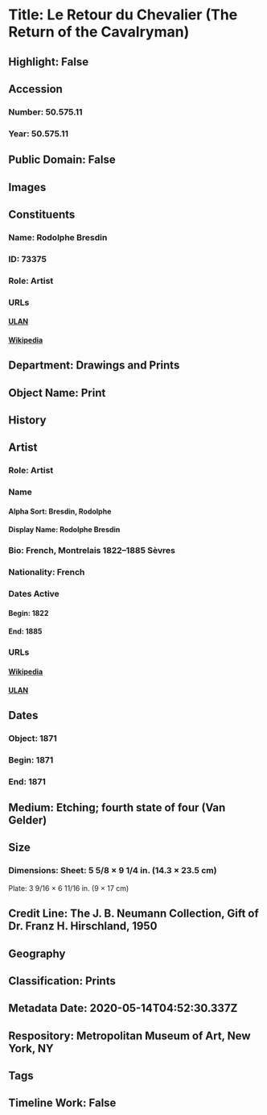 # Title: Le Retour du Chevalier (The Return of the Cavalryman)
## Highlight: False
## Accession
### Number: 50.575.11
### Year: 50.575.11
## Public Domain: False
## Images
## Constituents
### Name: Rodolphe Bresdin
### ID: 73375
### Role: Artist
### URLs
#### [ULAN](http://vocab.getty.edu/page/ulan/500018116)
#### [Wikipedia](https://www.wikidata.org/wiki/Q467130)
## Department: Drawings and Prints
## Object Name: Print
## History
## Artist
### Role: Artist
### Name
#### Alpha Sort: Bresdin, Rodolphe
#### Display Name: Rodolphe Bresdin
### Bio: French, Montrelais 1822–1885 Sèvres
### Nationality: French
### Dates Active
#### Begin: 1822
#### End: 1885
### URLs
#### [Wikipedia](https://www.wikidata.org/wiki/Q467130)
#### [ULAN](http://vocab.getty.edu/page/ulan/500018116)
## Dates
### Object: 1871
### Begin: 1871
### End: 1871
## Medium: Etching; fourth state of four (Van Gelder)
## Size
### Dimensions: Sheet: 5 5/8 × 9 1/4 in. (14.3 × 23.5 cm)
Plate: 3 9/16 × 6 11/16 in. (9 × 17 cm)
## Credit Line: The J. B. Neumann Collection, Gift of Dr. Franz H. Hirschland, 1950
## Geography
## Classification: Prints
## Metadata Date: 2020-05-14T04:52:30.337Z
## Respository: Metropolitan Museum of Art, New York, NY
## Tags
## Timeline Work: False